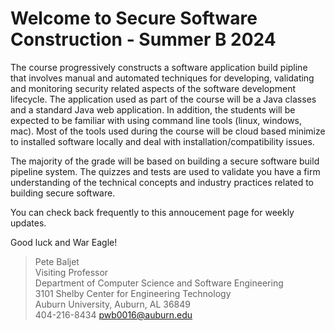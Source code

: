 
# Welcome to Secure Software Construction - Summer B 2024

The course progressively constructs a software application build pipline that involves manual and automated techniques for developing, validating and monitoring security related aspects of the software development lifecycle.  The application used as part of the course will be a Java classes and a standard Java web application.  In addition, the students will be expected to be familiar with using command line tools (linux, windows, mac).  Most of the tools used during the course will be cloud based minimize to installed software locally and deal with installation/compatibility issues.

The majority of the grade will be based on building a secure software build pipeline system.  The quizzes and tests are used to validate you have a firm understanding of the technical concepts and industry practices related to building secure software.

You can check back frequently to this annoucement page for weekly updates.

Good luck and War Eagle!

> Pete Baljet  
> Visiting Professor  
> Department of Computer Science and Software Engineering  
> 3101 Shelby Center for Engineering Technology  
> Auburn University, Auburn, AL 36849  
> 404-216-8434 pwb0016@auburn.edu  

